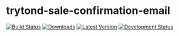trytond-sale-confirmation-email
===============================

[![Build Status](https://travis-ci.org/openlabs/trytond-sale-confirmation-email.svg?branch=3.2.0.3)](https://travis-ci.org/openlabs/trytond-sale-confirmation-email)
[![Downloads](https://pypip.in/download/openlabs_sale_confirmation_email/badge.svg)](https://pypi.python.org/pypi/openlabs_sale_confirmation_email/)
[![Latest Version](https://pypip.in/version/openlabs_sale_confirmation_email/badge.svg)](https://pypi.python.org/pypi/openlabs_sale_confirmation_email/)
[![Development Status](https://pypip.in/status/openlabs_sale_confirmation_email/badge.svg)](https://pypi.python.org/pypi/openlabs_sale_confirmation_email/)